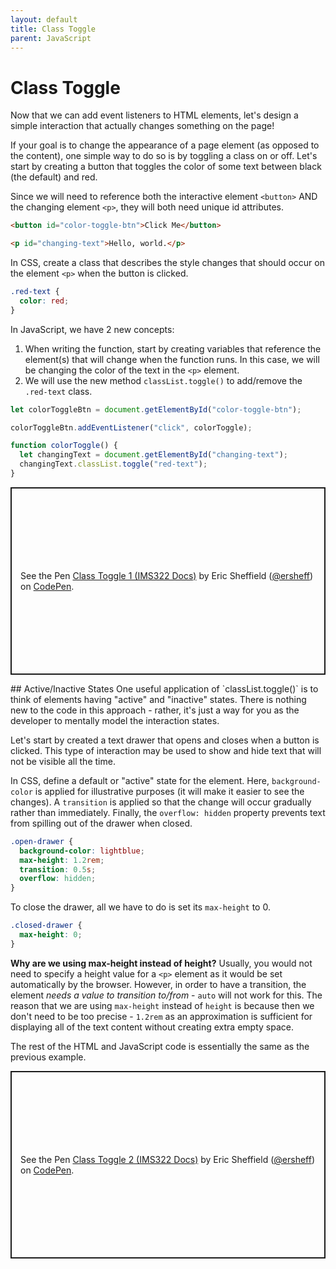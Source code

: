 ```yaml
---
layout: default
title: Class Toggle
parent: JavaScript
---
```

# Class Toggle
Now that we can add event listeners to HTML elements, let's design a simple interaction that actually changes something on the page!

If your goal is to change the appearance of a page element (as opposed to the content), one simple way to do so is by toggling a class on or off. Let's start by creating a button that toggles the color of some text between black (the default) and red.

Since we will need to reference both the interactive element `<button>` AND the changing element `<p>`, they will both need unique id attributes.

```html
<button id="color-toggle-btn">Click Me</button>

<p id="changing-text">Hello, world.</p>
```

In CSS, create a class that describes the style changes that should occur on the element `<p>` when the button is clicked.
```css
.red-text {
  color: red;
}
```

In JavaScript, we have 2 new concepts:
1. When writing the function, start by creating variables that reference the element(s) that will change when the function runs. In this case, we will be changing the color of the text in the `<p>` element.
2. We will use the new method `classList.toggle()` to add/remove the `.red-text` class.

```js
let colorToggleBtn = document.getElementById("color-toggle-btn");

colorToggleBtn.addEventListener("click", colorToggle);

function colorToggle() {
  let changingText = document.getElementById("changing-text");
  changingText.classList.toggle("red-text");
}
```
<p class="codepen" data-height="300" data-default-tab="js,result" data-slug-hash="qBgevNq" data-editable="true" data-user="ersheff" style="height: 300px; box-sizing: border-box; display: flex; align-items: center; justify-content: center; border: 2px solid; margin: 1em 0; padding: 1em;">
  <span>See the Pen <a href="https://codepen.io/ersheff/pen/qBgevNq">
  Class Toggle 1 (IMS322 Docs)</a> by Eric Sheffield (<a href="https://codepen.io/ersheff">@ersheff</a>)
  on <a href="https://codepen.io">CodePen</a>.</span>
</p>
## Active/Inactive States
One useful application of `classList.toggle()` is to think of elements having "active" and "inactive" states. There is nothing new to the code in this approach - rather, it's just a way for you as the developer to mentally model the interaction states.

Let's start by created a text drawer that opens and closes when a button is clicked. This type of interaction may be used to show and hide text that will not be visible all the time.

In CSS, define a default or "active" state for the element. Here, `background-color` is applied for illustrative purposes (it will make it easier to see the changes). A `transition` is applied so that the change will occur gradually rather than immediately. Finally, the `overflow: hidden` property prevents text from spilling out of the drawer when closed.

```css
.open-drawer {
  background-color: lightblue;
  max-height: 1.2rem;
  transition: 0.5s;
  overflow: hidden;
}
```

To close the drawer, all we have to do is set its `max-height` to 0.

```css
.closed-drawer {
  max-height: 0;
}
```

**Why are we using max-height instead of height?**
Usually, you would not need to specify a height value for a `<p>` element as it would be set automatically by the browser. However, in order to have a transition, the element *needs a value to transition to/from* - `auto` will not work for this. The reason that we are using `max-height` instead of `height` is because then we don't need to be too precise - `1.2rem` as an approximation is sufficient for displaying all of the text content without creating extra empty space.

The rest of the HTML and JavaScript code is essentially the same as the previous example.
<p class="codepen" data-height="300" data-default-tab="js,result" data-slug-hash="WNPVmxL" data-editable="true" data-user="ersheff" style="height: 300px; box-sizing: border-box; display: flex; align-items: center; justify-content: center; border: 2px solid; margin: 1em 0; padding: 1em;">
  <span>See the Pen <a href="https://codepen.io/ersheff/pen/WNPVmxL">
  Class Toggle 2 (IMS322 Docs)</a> by Eric Sheffield (<a href="https://codepen.io/ersheff">@ersheff</a>)
  on <a href="https://codepen.io">CodePen</a>.</span>
</p>
<script async src="https://cpwebassets.codepen.io/assets/embed/ei.js"></script>